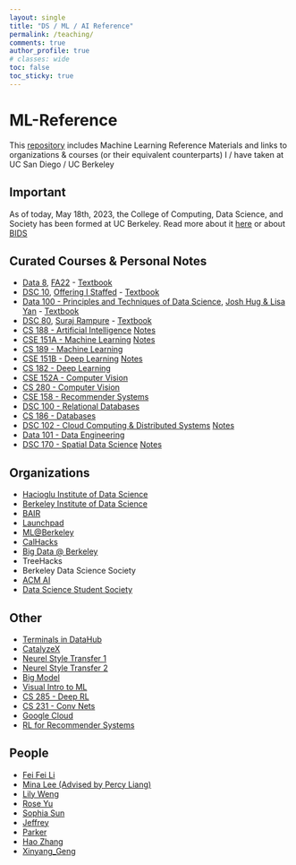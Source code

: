 ```yaml
---
layout: single
title: "DS / ML / AI Reference"
permalink: /teaching/
comments: true
author_profile: true
# classes: wide
toc: false
toc_sticky: true
---
```


# ML-Reference
This [repository](https://github.com/natdosan/ML-Reference) includes Machine Learning Reference Materials and links to organizations & courses (or their equivalent counterparts) I  / have taken at UC San Diego / UC Berkeley

## Important
As of today, May 18th, 2023, the College of Computing, Data Science, and Society has been formed at UC Berkeley. 
Read more about it [here](https://data.berkeley.edu/) or about [BIDS](https://bids.berkeley.edu/software)

## Curated Courses & Personal Notes
* [Data 8](https://www.data8.org/fa23/), [FA22](https://www.data8.org/fa22/) - [Textbook](https://inferentialthinking.com/chapters/intro.html)
* [DSC 10](https://dsc10.com/), [Offering I Staffed](https://dsc-courses.github.io/dsc10-2023-fa/)  - [Textbook](https://inferentialthinking.com/chapters/intro.html)
* [Data 100 - Principles and Techniques of Data Science](https://ds100.org/sp23/), [Josh Hug & Lisa Yan](https://ds100.org/sp22/) - [Textbook](https://learningds.org/intro.html)
* [DSC 80](https://dsc-courses.github.io/dsc80-2024-sp/), [Suraj Rampure](https://dsc-courses.github.io/dsc80-2024-wi/) - [Textbook](https://learningds.org/intro.html)
* [CS 188 - Artificial Intelligence](https://inst.eecs.berkeley.edu/~cs188/su23/) [Notes](https://purrfect-zinc-f80.notion.site/CS-188-Notes-0db1181094744173ac5efdce49d563d9?pvs=4)
* [CSE 151A - Machine Learning](https://shangjingbo1226.github.io/teaching/2023-spring-CSE151A-CSE-251A-ML) [Notes](https://purrfect-zinc-f80.notion.site/CSE-151A-Notes-9ecf18e9b1c8482a8eeb69784a098bf2)
* [CS 189 - Machine Learning](https://people.eecs.berkeley.edu/~jrs/189/)
* [CSE 151B - Deep Learning](https://sites.google.com/view/cse151b) [Notes](https://purrfect-zinc-f80.notion.site/CSE-151B-Notes-2c97fd4b582a4419870758f31b3ac72b?pvs=4)
* [CS 182 - Deep Learning](https://inst.eecs.berkeley.edu/~cs182/sp23/)
* [CSE 152A - Computer Vision](https://ucsd-cse-152.github.io/FA20/schedule.html)
* [CS 280 - Computer Vision](https://cs280-berkeley.github.io/)
* [CSE 158 - Recommender Systems](https://cseweb.ucsd.edu/classes/fa23/cse258-a/)
* [DSC 100 - Relational Databases](https://kshannon.github.io/ucsd-dsc100/)
* [CS 186 - Databases](https://cs186berkeley.net/)
* [DSC 102 - Cloud Computing & Distributed Systems](https://dsc-courses.github.io/dsc102-2023-sp/) [Notes](https://purrfect-zinc-f80.notion.site/DSC-102-Notes-a1c1d75786d6442eb22af3667f6d800c?pvs=4)
* [Data 101 - Data Engineering](https://www.data101.org/sp24/)
* [DSC 170 - Spatial Data Science](https://sites.google.com/ucsd.edu/dsc-170-winter-2023/syllabus?authuser=0) [Notes](https://purrfect-zinc-f80.notion.site/DSC-170-Notes-f9da860424604dd7981c1f074a990edc?pvs=4)


## Organizations
* [Hacioglu Institute of Data Science](https://dsc-courses.github.io/)
* [Berkeley Institute of Data Science](https://bids.berkeley.edu/)
* [BAIR](https://bair.berkeley.edu/blog/?refresh=1)
* [Launchpad](https://launchpad.berkeley.edu/projects/)
* [ML@Berkeley](https://ml.berkeley.edu/)
* [CalHacks](https://www.calhacks.io/)
* [Big Data @ Berkeley](https://bd.berkeley.edu/)
* TreeHacks
* Berkeley Data Science Society 
* [ACM AI](https://ai.acmucsd.com/)
* [Data Science Student Society](https://ds3ucsd.com)

## Other 
* [Terminals in DataHub](https://sndev.ucsd.edu/its?id=kb_article_view&sysparm_article=KB0033812)
* [CatalyzeX](https://www.catalyzex.com/paper/arxiv:1901.03915)
* [Neurel Style Transfer 1](https://www.v7labs.com/blog/neural-style-transfer)
* [Neurel Style Transfer 2](https://reiinakano.com/2019/06/21/robust-neural-style-transfer.html)
* [Big Model](https://sites.google.com/view/icml-2022-big-model)
* [Visual Intro to ML](http://www.r2d3.us/visual-intro-to-machine-learning-part-1/)
* [CS 285 - Deep RL](https://rail.eecs.berkeley.edu/deeprlcourse/)
* [CS 231 - Conv Nets](https://cs231n.github.io/convolutional-networks/)
* [Google Cloud](https://docs.google.com/document/d/1YKSzyy5mk2h2lCKmoIyMUJ4AouT5nvzInwRlKxV2rQA/edit)
* [RL for Recommender Systems](https://arxiv.org/abs/2101.06286)

## People
* [Fei Fei Li](https://profiles.stanford.edu/fei-fei-li?releaseVersion=10.5.2)
* [Mina Lee (Advised by Percy Liang)](https://minalee.info/about/)
* [Lily Weng](https://lilywenglab.github.io/)
* [Rose Yu](roseyu.com)
* [Sophia Sun](https://huiwenn.github.io/assets/img/idx/cv.pdf)
* [Jeffrey](https://jshen13.github.io/)
* [Parker](https://parkeraddison.com/)
* [Hao Zhang](https://forms.office.com/pages/responsepage.aspx?id=DQSIkWdsW0yxEjajBLZtrQAAAAAAAAAAAANAAa-SsTJUM1M1QlNEWERZTVJKTFJRUzhOUk1FVjg0MC4u)
* [Xinyang_Geng](http://young-geng.xyz/)
